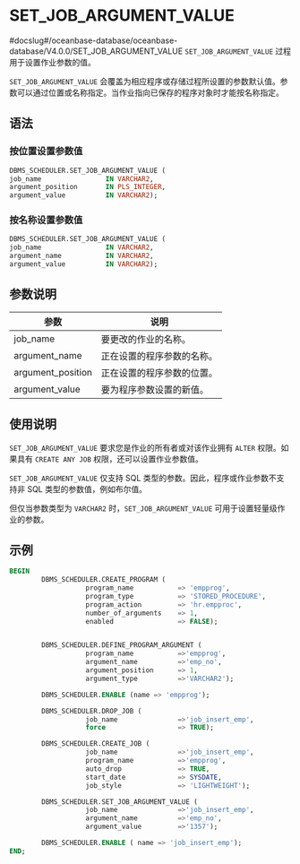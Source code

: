 SET_JOB_ARGUMENT_VALUE 
===========================================
#docslug#/oceanbase-database/oceanbase-database/V4.0.0/SET_JOB_ARGUMENT_VALUE
`SET_JOB_ARGUMENT_VALUE` 过程用于设置作业参数的值。

`SET_JOB_ARGUMENT_VALUE` 会覆盖为相应程序或存储过程所设置的参数默认值。参数可以通过位置或名称指定。当作业指向已保存的程序对象时才能按名称指定。

语法 
-----------------------

### 按位置设置参数值 

```sql
DBMS_SCHEDULER.SET_JOB_ARGUMENT_VALUE (
job_name                IN VARCHAR2,
argument_position       IN PLS_INTEGER,
argument_value          IN VARCHAR2);
```



### 按名称设置参数值 

```sql
DBMS_SCHEDULER.SET_JOB_ARGUMENT_VALUE (
job_name                IN VARCHAR2,
argument_name           IN VARCHAR2,
argument_value          IN VARCHAR2);
```



参数说明 
-------------------------



|        参数         |      说明       |
|-------------------|---------------|
| job_name          | 要更改的作业的名称。    |
| argument_name     | 正在设置的程序参数的名称。 |
| argument_position | 正在设置的程序参数的位置。 |
| argument_value    | 要为程序参数设置的新值。  |



使用说明 
-------------------------

`SET_JOB_ARGUMENT_VALUE` 要求您是作业的所有者或对该作业拥有 `ALTER` 权限。如果具有 `CREATE ANY JOB` 权限，还可以设置作业参数值。

`SET_JOB_ARGUMENT_VALUE` 仅支持 SQL 类型的参数。因此，程序或作业参数不支持非 SQL 类型的参数值，例如布尔值。

但仅当参数类型为 `VARCHAR2` 时，`SET_JOB_ARGUMENT_VALUE` 可用于设置轻量级作业的参数。

示例 
-----------------------

```sql
BEGIN
        DBMS_SCHEDULER.CREATE_PROGRAM (
                   program_name           => 'empprog',
                   program_type           => 'STORED_PROCEDURE',
                   program_action         => 'hr.empproc',
                   number_of_arguments    => 1,
                   enabled                => FALSE);


        DBMS_SCHEDULER.DEFINE_PROGRAM_ARGUMENT (
                   program_name           =>'empprog',
                   argument_name          =>'emp_no',
                   argument_position      => 1,
                   argument_type          =>'VARCHAR2');

        DBMS_SCHEDULER.ENABLE (name => 'empprog');

        DBMS_SCHEDULER.DROP_JOB (
                   job_name               =>'job_insert_emp', 
                   force                  => TRUE);

        DBMS_SCHEDULER.CREATE_JOB (
                   job_name               =>'job_insert_emp',
                   program_name           =>'empprog',
                   auto_drop              => TRUE,
                   start_date             => SYSDATE,
                   job_style              => 'LIGHTWEIGHT');

        DBMS_SCHEDULER.SET_JOB_ARGUMENT_VALUE (
                   job_name               =>'job_insert_emp',
                   argument_name          =>'emp_no',
                   argument_value         =>'1357');

        DBMS_SCHEDULER.ENABLE ( name => 'job_insert_emp'); 
END;
```


